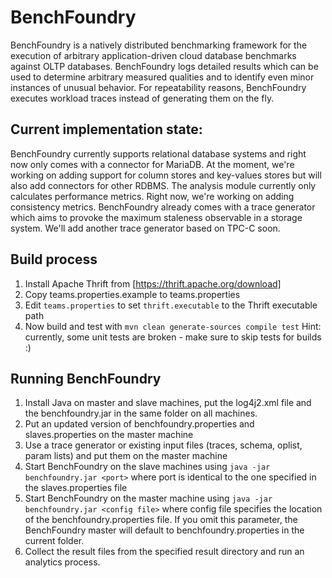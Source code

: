 # BenchFoundry
BenchFoundry is a natively distributed benchmarking framework for the execution of arbitrary application-driven cloud database benchmarks against OLTP databases. BenchFoundry logs detailed results which can be used to determine arbitrary measured qualities and to identify even minor instances of unusual behavior. For repeatability reasons, BenchFoundry executes workload traces instead of generating them on the fly.

## Current implementation state:
BenchFoundry currently supports relational database systems and right now only comes with a connector for MariaDB. At the moment, we're working on adding support for column stores and key-values stores but will also add connectors for other RDBMS.
The analysis module currently only calculates performance metrics. Right now, we're working on adding consistency metrics.
BenchFoundry already comes with a trace generator which aims to provoke the maximum staleness observable in a storage system. We'll add another trace generator based on TPC-C soon.



## Build process
1. Install Apache Thrift from [https://thrift.apache.org/download]
2. Copy teams.properties.example to teams.properties
3. Edit `teams.properties` to set `thrift.executable` to the Thrift executable path
4. Now build and test with 
`mvn clean generate-sources compile test`
Hint: currently, some unit tests are broken - make sure to skip tests for builds :)

## Running BenchFoundry
1. Install Java on master and slave machines, put the log4j2.xml file and the benchfoundry.jar in the same folder on all machines.
2. Put an updated version of benchfoundry.properties and slaves.properties on the master machine
3. Use a trace generator or existing input files (traces, schema, oplist, param lists) and put them on the master machine
4. Start BenchFoundry on the slave machines using `java -jar benchfoundry.jar <port>` where port is identical to the one specified in the slaves.properties file
5. Start BenchFoundry on the master machine using `java -jar benchfoundry.jar <config file>` where config file specifies the location of the benchfoundry.properties file. If you omit this parameter, the BenchFoundry master will default to benchfoundry.properties in the current folder.
6. Collect the result files from the specified result directory and run an analytics process.
